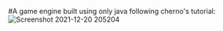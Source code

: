 
#A game engine built using only java following cherno's tutorial:
![Screenshot 2021-12-20 205204](https://user-images.githubusercontent.com/63502859/146929340-425f0fd7-7976-4389-b57e-6b45e1cf1c42.png)
